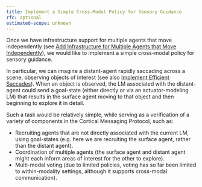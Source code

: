 ```yaml
---
title: Implement a Simple Cross-Modal Policy for Sensory Guidance
rfc: optional
estimated-scope: unknown
---
```


Once we have infrastructure support for multiple agents that move independently (see [Add Infrastructure for Multiple Agents that Move Independently](../framework-improvements/add-infrastructure-for-multiple-agents-that-move-independently.md)), we would like to implement a simple cross-modal policy for sensory guidance.

In particular, we can imagine a distant-agent rapidly saccading across a scene, observing objects of interest (see also [Implement Efficient Saccades](implement-efficient-saccades-driven-by-model-free-and-model-based-signals.md)). When an object is observed, the LM associated with the distant-agent could send a goal-state (either directly or via an actuator-modeling LM) that results in the surface agent moving to that object and then beginning to explore it in detail.

Such a task would be relatively simple, while serving as a verification of a variety of components in the Cortical Messaging Protocol, such as:
- Recruiting agents that are not directly associated with the current LM, using goal-states (e.g. here we are recruiting the surface agent, rather than the distant agent).
- Coordination of multiple agents (the surface agent and distant agent might each inform areas of interest for the other to explore).
- Multi-modal voting (due to limited policies, voting has so far been limited to within-modality settings, although it supports cross-modal communication).